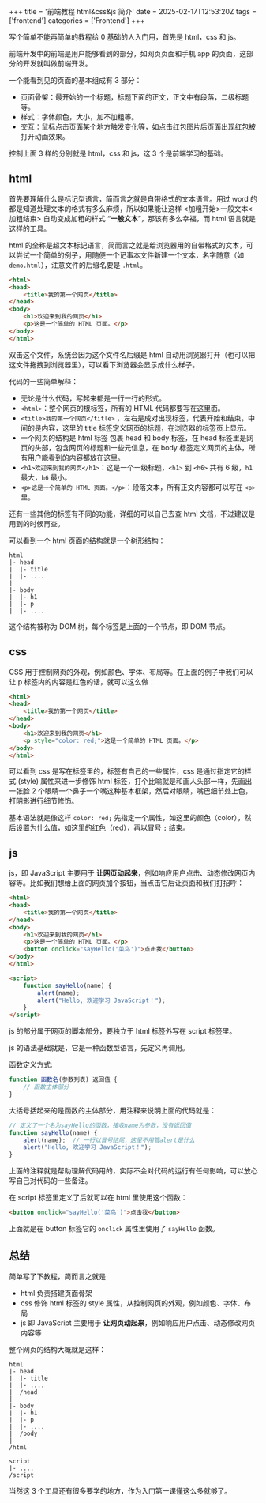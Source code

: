 +++
title = '前端教程 html&css&js 简介'
date = 2025-02-17T12:53:20Z
tags = ['frontend']
categories = ['Frontend']
+++

写个简单不能再简单的教程给 0 基础的人入门用，首先是 html，css 和 js。

<!--more-->

前端开发中的前端是用户能够看到的部分，如网页页面和手机 app 的页面，这部分的开发就叫做前端开发。

一个能看到见的页面的基本组成有 3 部分：
- 页面骨架：最开始的一个标题，标题下面的正文，正文中有段落，二级标题等。
- 样式：字体颜色，大小，加不加粗等。
- 交互：鼠标点击页面某个地方触发变化等，如点击红包图片后页面出现红包被打开动画效果。

控制上面 3 样的分别就是 html，css 和 js，这 3 个是前端学习的基础。
## html
首先要理解什么是标记型语言，简而言之就是自带格式的文本语言。用过 word 的都是知道处理文本的格式有多么麻烦，所以如果能让这样 <加粗开始>一般文本<加粗结束> 自动变成加粗的样式 “**一般文本**”，那该有多么幸福，而 html 语言就是这样的工具。

html 的全称是超文本标记语言，简而言之就是给浏览器用的自带格式的文本，可以尝试一个简单的例子，用随便一个记事本文件新建一个文本，名字随意（如 `demo.html`），注意文件的后缀名要是 `.html`。
```html
<html>
<head>
    <title>我的第一个网页</title>
</head>
<body>
    <h1>欢迎来到我的网页</h1>
    <p>这是一个简单的 HTML 页面。</p>
</body>
</html>
```
双击这个文件，系统会因为这个文件名后缀是 html 自动用浏览器打开（也可以把这文件拖拽到浏览器里），可以看下浏览器会显示成什么样子。

代码的一些简单解释：
- 无论是什么代码，写起来都是一行一行的形式。
- `<html>`：整个网页的根标签，所有的 HTML 代码都要写在这里面。
- `<title>我的第一个网页</title>` ，左右是成对出现标签，代表开始和结束，中间的是内容，这里的 title 标签定义网页的标题，在浏览器的标签页上显示。
- 一个网页的结构是 html 标签 包裹 head 和 body 标签，在 head 标签里是网页的头部，包含网页的标题和一些元信息，在 body 标签定义网页的主体，所有用户能看到的内容都放在这里。
- `<h1>欢迎来到我的网页</h1>`：这是一个一级标题，`<h1>` 到 `<h6>` 共有 6 级，`h1` 最大，`h6` 最小。
- `<p>这是一个简单的 HTML 页面。</p>`：段落文本，所有正文内容都可以写在 `<p>` 里。

还有一些其他的标签有不同的功能，详细的可以自己去查 html 文档，不过建议是用到的时候再查。

可以看到一个 html 页面的结构就是一个树形结构：
```
html
|- head
|  |- title
|  |- ....
|
|- body
|  |- h1
|  |- p
|  |- ....
```
这个结构被称为 DOM 树，每个标签是上面的一个节点，即 DOM 节点。
## css
CSS 用于控制网页的外观，例如颜色、字体、布局等。在上面的例子中我们可以让 p 标签内的内容是红色的话，就可以这么做：
```html
<html>
<head>
    <title>我的第一个网页</title>
</head>
<body>
    <h1>欢迎来到我的网页</h1>
    <p style="color: red;">这是一个简单的 HTML 页面。</p>
</body>
</html>
```
可以看到 css 是写在标签里的，标签有自己的一些属性，css 是通过指定它的样式 (style) 属性来进一步修饰 html 标签，打个比喻就是和画人头部一样，先画出一张脸 2 个眼睛一个鼻子一个嘴这种基本框架，然后对眼睛，嘴巴细节处上色，打阴影进行细节修饰。

基本语法就是像这样 `color: red;` 先指定一个属性，如这里的颜色（color），然后设置为什么值，如这里的红色（red），再以冒号 `;` 结束。
## js
js，即 JavaScript 主要用于 **让网页动起来**，例如响应用户点击、动态修改网页内容等。比如我们想给上面的网页加个按钮，当点击它后让页面和我们打招呼：
```html
<html>
<head>
    <title>我的第一个网页</title>
</head>
<body>
    <h1>欢迎来到我的网页</h1>
    <p>这是一个简单的 HTML 页面。</p>
    <button onclick="sayHello('菜鸟')">点击我</button>
</body>
</html>

<script>
	function sayHello(name) {
		alert(name);
        alert("Hello, 欢迎学习 JavaScript！");
    }
</script>
```
js 的部分属于网页的脚本部分，要独立于 html 标签外写在 script 标签里。

js 的语法基础就是，它是一种函数型语言，先定义再调用。

函数定义方式:
```js
function 函数名(参数列表) 返回值 {
	// 函数主体部分
}
```
大括号括起来的是函数的主体部分，用注释来说明上面的代码就是：
```js
// 定义了一个名为sayHello的函数，接收name为参数，没有返回值
function sayHello(name) {
	alert(name);  // 一行以冒号结尾，这里不用管alert是什么
	alert("Hello, 欢迎学习 JavaScript！");
}
```
上面的注释就是帮助理解代码用的，实际不会对代码的运行有任何影响，可以放心写自己对代码的一些备注。

在 script 标签里定义了后就可以在 html 里使用这个函数：
```html
<button onclick="sayHello('菜鸟')">点击我</button>
```
上面就是在 button 标签它的 `onclick` 属性里使用了 `sayHello` 函数。
## 总结

简单写了下教程，简而言之就是
- html 负责搭建页面骨架
- css 修饰 html 标签的 style 属性，从控制网页的外观，例如颜色、字体、布局
- js 即 JavaScript 主要用于 **让网页动起来**，例如响应用户点击、动态修改网页内容等

整个网页的结构大概就是这样：
```
html
|- head
|  |- title
|  |- ....
|  /head
|
|- body
|  |- h1
|  |- p
|  |- ....
|  /body
|
/html

script
|- ....
/script
```

当然这 3 个工具还有很多要学的地方，作为入门第一课懂这么多就够了。

